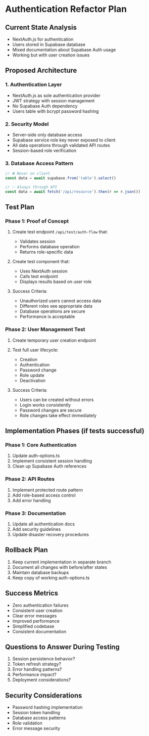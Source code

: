 # Authentication Refactor Plan

## Current State Analysis
- NextAuth.js for authentication
- Users stored in Supabase database
- Mixed documentation about Supabase Auth usage
- Working but with user creation issues

## Proposed Architecture
### 1. Authentication Layer
- NextAuth.js as sole authentication provider
- JWT strategy with session management
- No Supabase Auth dependency
- Users table with bcrypt password hashing

### 2. Security Model
- Server-side only database access
- Supabase service role key never exposed to client
- All data operations through validated API routes
- Session-based role verification

### 3. Database Access Pattern
```typescript
// ❌ Never on client
const data = await supabase.from('table').select()

// ✅ Always through API
const data = await fetch('/api/resource').then(r => r.json())
```

## Test Plan

### Phase 1: Proof of Concept
1. Create test endpoint `/api/test/auth-flow` that:
   - Validates session
   - Performs database operation
   - Returns role-specific data

2. Create test component that:
   - Uses NextAuth session
   - Calls test endpoint
   - Displays results based on user role

3. Success Criteria:
   - Unauthorized users cannot access data
   - Different roles see appropriate data
   - Database operations are secure
   - Performance is acceptable

### Phase 2: User Management Test
1. Create temporary user creation endpoint
2. Test full user lifecycle:
   - Creation
   - Authentication
   - Password change
   - Role update
   - Deactivation

3. Success Criteria:
   - Users can be created without errors
   - Login works consistently
   - Password changes are secure
   - Role changes take effect immediately

## Implementation Phases (if tests successful)

### Phase 1: Core Authentication
1. Update auth-options.ts
2. Implement consistent session handling
3. Clean up Supabase Auth references

### Phase 2: API Routes
1. Implement protected route pattern
2. Add role-based access control
3. Add error handling

### Phase 3: Documentation
1. Update all authentication docs
2. Add security guidelines
3. Update disaster recovery procedures

## Rollback Plan
1. Keep current implementation in separate branch
2. Document all changes with before/after states
3. Maintain database backups
4. Keep copy of working auth-options.ts

## Success Metrics
- Zero authentication failures
- Consistent user creation
- Clear error messages
- Improved performance
- Simplified codebase
- Consistent documentation

## Questions to Answer During Testing
1. Session persistence behavior?
2. Token refresh strategy?
3. Error handling patterns?
4. Performance impact?
5. Deployment considerations?

## Security Considerations
- Password hashing implementation
- Session token handling
- Database access patterns
- Role validation
- Error message security
